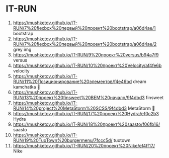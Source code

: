 # IT-RUN
1. https://mushketov.github.io/IT-RUN/7%20flexbox%20первый%20проект%20bootstrap/a06d4ae/1 bootstrap
2. https://mushketov.github.io/IT-RUN/7%20flexbox%20первый%20проект%20bootstrap/a06d4ae/2 grey img
3. https://mushketov.github.io/IT-RUN/9%20проект%20versus/b94a7f9 versus
4. https://mushketov.github.io/IT-RUN/10%20проект%20Velocity/af4fe6b velocity
5. https://mushketov.github.io/IT-RUN/11%20Позиционирование%20элементов/f4e46bd dream kamchatka :large_blue_circle:
6. https://mushketov.github.io/IT-RUN/13%20проект%20finsweet%20BEM%20начало/9f4dbd3 finsweet 
7. https://mushketov.github.io/IT-RUN/14%20project%20MetaStorm%20SCSS/9f4dbd3 MetaStorm :red_circle:
8. https://mushketov.github.io/IT-RUN/17%20проект%20Hydra/ef0c2b3 Hydra
9. https://mushketov.github.io/IT-RUN/18%20проект%20saasto/f06fb16/ saasto
9. https://mushketov.github.io/IT-RUN/19%20TuoTown%20burgermenu/7fccc5d/ tuotown
10. https://mushketov.github.io/IT-RUN/20%20проект%20Nike/ef4ff17/ Nike